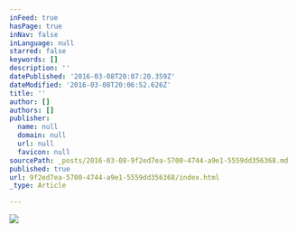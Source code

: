 ```yaml
---
inFeed: true
hasPage: true
inNav: false
inLanguage: null
starred: false
keywords: []
description: ''
datePublished: '2016-03-08T20:07:20.359Z'
dateModified: '2016-03-08T20:06:52.626Z'
title: ''
author: []
authors: []
publisher:
  name: null
  domain: null
  url: null
  favicon: null
sourcePath: _posts/2016-03-08-9f2ed7ea-5700-4744-a9e1-5559dd356368.md
published: true
url: 9f2ed7ea-5700-4744-a9e1-5559dd356368/index.html
_type: Article

---
```

![](https://the-grid-user-content.s3-us-west-2.amazonaws.com/503a3742-f92f-40fe-9855-1395e1108ce6.png)